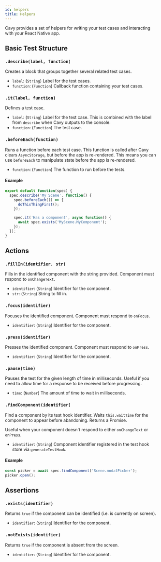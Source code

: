 ```yaml
---
id: helpers
title: Helpers
---
```


Cavy provides a set of helpers for writing your test cases and interacting with
your React Native app.

## Basic Test Structure 

### `.describe(label, function)`
Creates a block that groups together several related test cases.

* `label`: (`String`) Label for the test cases.
* `function`: (`Function`) Callback function containing your test cases.

### `.it(label, function)`

Defines a test case.

* `label`: (`String`) Label for the test case. This is combined with the label
from `describe` when Cavy outputs to the console.
* `function`: (`Function`) The test case.

### `.beforeEach(function)`
Runs a function before each test case. This function is called after Cavy
clears `AsyncStorage`, but before the app is re-rendered. This means you can
use `beforeEach` to manipulate state before the app is re-rendered.

* `function`: (`Function`) The function to run before the tests.

#### Example
```js
export default function(spec) {
  spec.describe('My Scene', function() {
    spec.beforeEach(() => {
      doThisThingFirst();
    });

    spec.it('Has a component', async function() {
      await spec.exists('MyScene.MyComponent');
    });
  });
}
```



## Actions

### `.fillIn(identifier, str)`
Fills in the identified component with the string provided. Component must respond
to `onChangeText`.

* `identifier`: (`String`) Identifier for the component.
* `str`: (`String`) String to fill in.

### `.focus(identifier)`
Focuses the identified component. Component must respond
to `onFocus`.

* `identifier`: (`String`) Identifier for the component.

### `.press(identifier)`
Presses the identified component. Component must respond to `onPress`.

* `identifier`: (`String`) Identifier for the component.

### `.pause(time)`

Pauses the test for the given length of time in milliseconds. Useful if you need
to allow time for a response to be received before progressing.

* `time`: (`Number`) The amount of time to wait in milliseconds.

### `.findComponent(identifier)`

Find a component by its test hook identifier. Waits `this.waitTime` for the
component to appear before abandoning. Returns a Promise.

Useful when your component doesn't respond to either `onChangeText` or `onPress`.

* `identifier`: (`String`) Component identifier registered in the test hook store
via `generateTestHook`.

#### Example

```js
const picker = await spec.findComponent('Scene.modalPicker');
picker.open();
```

## Assertions

### `.exists(identifier)`
Returns `true` if the component can be identified (i.e. is currently on screen).

* `identifier`: (`String`) Identifier for the component.

### `.notExists(identifier)`

Returns `true` if the component is absent from the screen.

* `identifier`: (`String`) Identifier for the component.

